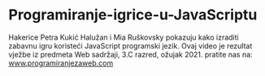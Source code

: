 # Programiranje-igrice-u-JavaScriptu
Hakerice Petra Kukić Halužan i Mia Ruškovsky pokazuju kako izraditi zabavnu igru koristeći JavaScript programski jezik. Ovaj video je rezultat vježbe iz predmeta Web sadržaji, 3.C razred, ožujak 2021.  pratite nas na: www.programiranjezaweb.com 
